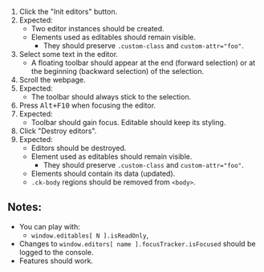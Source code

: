 1. Click the "Init editors" button.
2. Expected:
   * Two editor instances should be created.
   * Elements used as editables should remain visible.
      * They should preserve `.custom-class` and `custom-attr="foo"`.
3. Select some text in the editor.
   * A floating toolbar should appear at the end (forward selection) or at the beginning (backward selection) of the selection.
3. Scroll the webpage.
4. Expected:
   * The toolbar should always stick to the selection.
5. Press <kbd>Alt+F10</kbd> when focusing the editor.
6. Expected:
   * Toolbar should gain focus. Editable should keep its styling.
7. Click "Destroy editors".
8. Expected:
   * Editors should be destroyed.
   * Element used as editables should remain visible.
     * They should preserve `.custom-class` and `custom-attr="foo"`.
   * Elements should contain its data (updated).
   * `.ck-body` regions should be removed from `<body>`.

## Notes:

* You can play with:
   * `window.editables[ N ].isReadOnly`,
* Changes to `window.editors[ name ].focusTracker.isFocused` should be logged to the console.
* Features should work.
